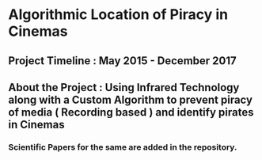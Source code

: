 # Algorithmic Location of Piracy in Cinemas

## Project Timeline : May 2015 - December 2017

## About the Project : Using Infrared Technology along with a Custom Algorithm to prevent piracy of media ( Recording based ) and identify pirates in Cinemas

### Scientific Papers for the same are added in the repository.
